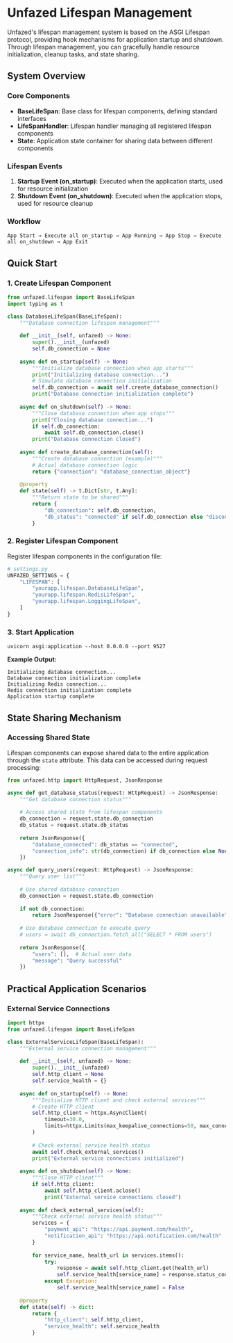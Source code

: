 Unfazed Lifespan Management
=========================

Unfazed's lifespan management system is based on the ASGI Lifespan protocol, providing hook mechanisms for application startup and shutdown. Through lifespan management, you can gracefully handle resource initialization, cleanup tasks, and state sharing.

## System Overview

### Core Components

- **BaseLifeSpan**: Base class for lifespan components, defining standard interfaces
- **LifeSpanHandler**: Lifespan handler managing all registered lifespan components
- **State**: Application state container for sharing data between different components

### Lifespan Events

1. **Startup Event (on_startup)**: Executed when the application starts, used for resource initialization
2. **Shutdown Event (on_shutdown)**: Executed when the application stops, used for resource cleanup

### Workflow

```
App Start → Execute all on_startup → App Running → App Stop → Execute all on_shutdown → App Exit
```

## Quick Start

### 1. Create Lifespan Component

```python
from unfazed.lifespan import BaseLifeSpan
import typing as t

class DatabaseLifeSpan(BaseLifeSpan):
    """Database connection lifespan management"""
    
    def __init__(self, unfazed) -> None:
        super().__init__(unfazed)
        self.db_connection = None
    
    async def on_startup(self) -> None:
        """Initialize database connection when app starts"""
        print("Initializing database connection...")
        # Simulate database connection initialization
        self.db_connection = await self.create_database_connection()
        print("Database connection initialization complete")
    
    async def on_shutdown(self) -> None:
        """Close database connection when app stops"""
        print("Closing database connection...")
        if self.db_connection:
            await self.db_connection.close()
        print("Database connection closed")
    
    async def create_database_connection(self):
        """Create database connection (example)"""
        # Actual database connection logic
        return {"connection": "database_connection_object"}
    
    @property
    def state(self) -> t.Dict[str, t.Any]:
        """Return state to be shared"""
        return {
            "db_connection": self.db_connection,
            "db_status": "connected" if self.db_connection else "disconnected"
        }
```

### 2. Register Lifespan Component

Register lifespan components in the configuration file:

```python
# settings.py
UNFAZED_SETTINGS = {
    "LIFESPAN": [
        "yourapp.lifespan.DatabaseLifeSpan",
        "yourapp.lifespan.RedisLifeSpan",
        "yourapp.lifespan.LoggingLifeSpan",
    ]
}
```

### 3. Start Application

```shell
uvicorn asgi:application --host 0.0.0.0 --port 9527
```

**Example Output:**
```
Initializing database connection...
Database connection initialization complete
Initializing Redis connection...
Redis connection initialization complete
Application startup complete
```

## State Sharing Mechanism

### Accessing Shared State

Lifespan components can expose shared data to the entire application through the `state` attribute. This data can be accessed during request processing:

```python
from unfazed.http import HttpRequest, JsonResponse

async def get_database_status(request: HttpRequest) -> JsonResponse:
    """Get database connection status"""
    
    # Access shared state from lifespan components
    db_connection = request.state.db_connection
    db_status = request.state.db_status
    
    return JsonResponse({
        "database_connected": db_status == "connected",
        "connection_info": str(db_connection) if db_connection else None
    })

async def query_users(request: HttpRequest) -> JsonResponse:
    """Query user list"""
    
    # Use shared database connection
    db_connection = request.state.db_connection
    
    if not db_connection:
        return JsonResponse({"error": "Database connection unavailable"}, status_code=500)
    
    # Use database connection to execute query
    # users = await db_connection.fetch_all("SELECT * FROM users")
    
    return JsonResponse({
        "users": [],  # Actual user data
        "message": "Query successful"
    })
```

## Practical Application Scenarios

### External Service Connections

```python
import httpx
from unfazed.lifespan import BaseLifeSpan

class ExternalServiceLifeSpan(BaseLifeSpan):
    """External service connection management"""
    
    def __init__(self, unfazed) -> None:
        super().__init__(unfazed)
        self.http_client = None
        self.service_health = {}
    
    async def on_startup(self) -> None:
        """Initialize HTTP client and check external services"""
        # Create HTTP client
        self.http_client = httpx.AsyncClient(
            timeout=30.0,
            limits=httpx.Limits(max_keepalive_connections=50, max_connections=100)
        )
        
        # Check external service health status
        await self.check_external_services()
        print("External service connections initialized")
    
    async def on_shutdown(self) -> None:
        """Close HTTP client"""
        if self.http_client:
            await self.http_client.aclose()
            print("External service connections closed")
    
    async def check_external_services(self):
        """Check external service health status"""
        services = {
            "payment_api": "https://api.payment.com/health",
            "notification_api": "https://api.notification.com/health"
        }
        
        for service_name, health_url in services.items():
            try:
                response = await self.http_client.get(health_url)
                self.service_health[service_name] = response.status_code == 200
            except Exception:
                self.service_health[service_name] = False
    
    @property
    def state(self) -> dict:
        return {
            "http_client": self.http_client,
            "service_health": self.service_health
        }
```
